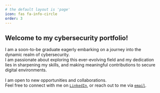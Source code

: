 ```yaml
---
# the default layout is 'page'
icon: fas fa-info-circle
order: 3
---
```


<h2>Welcome to my cybersecurity portfolio!</h2>

I am a soon-to-be graduate eagerly embarking on a journey into the dynamic realm of cybersecurity. 
<br>
I am passionate about exploring this ever-evolving field and my dedication lies in sharpening my skills, and making meaningful contributions to secure digital environments.
<br><br>
I am open to new opportunities and collaborations.<br>
Feel free to connect with me on [``LinkedIn``](https://www.linkedin.com/in/sanya-k/), or reach out to me via [``email``](mailto:sanya.kausha@gmail.com). 
